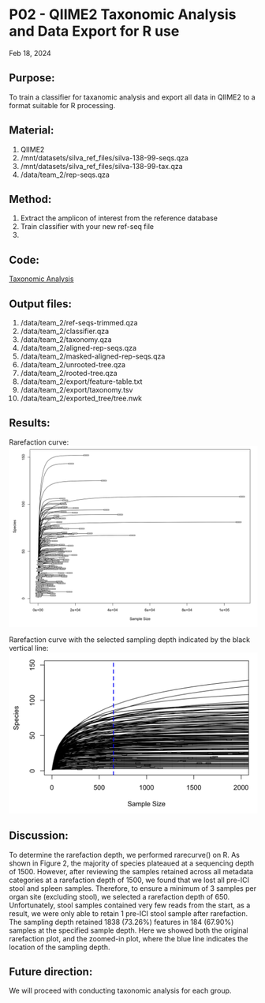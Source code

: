 # P02 - QIIME2 Taxonomic Analysis and Data Export for R use

Feb 18, 2024

## Purpose:
To train a classifier for taxanomic analysis and export all data in QIIME2 to a format suitable for R processing. 

## Material: 
1. QIIME2
2. /mnt/datasets/silva_ref_files/silva-138-99-seqs.qza
3. /mnt/datasets/silva_ref_files/silva-138-99-tax.qza
4. /data/team_2/rep-seqs.qza

## Method:
1. Extract the amplicon of interest from the reference database
2. Train classifier with your new ref-seq file
3. 

## Code: 
[Taxonomic Analysis](/QIIME2/P01_Code.txt)

## Output files:
1. /data/team_2/ref-seqs-trimmed.qza
2. /data/team_2/classifier.qza
3. /data/team_2/taxonomy.qza
4. /data/team_2/aligned-rep-seqs.qza
5. /data/team_2/masked-aligned-rep-seqs.qza
6. /data/team_2/unrooted-tree.qza
7. /data/team_2/rooted-tree.qza
8. /data/team_2/export/feature-table.txt
9. /data/team_2/export/taxonomy.tsv
10. /data/team_2/exported_tree/tree.nwk

## Results: 
Rarefaction curve:
![Rarefaction Curve](/QIIME2/Figure/Rarefaction_uncropped.png)

Rarefaction curve with the selected sampling depth indicated by the black vertical line:
![Rarefaction Curve](/QIIME2/Figure/Rarefaction_cropped.png)

## Discussion:
To determine the rarefaction depth, we performed rarecurve() on R. As shown in Figure 2, the majority of species plateaued at a sequencing depth of 1500. However, after reviewing the samples retained across all metadata categories at a rarefaction depth of 1500, we found that we lost all pre-ICI stool and spleen samples. Therefore, to ensure a minimum of 3 samples per organ site (excluding stool), we selected a rarefaction depth of 650. Unfortunately, stool samples contained very few reads from the start, as a result, we were only able to retain 1 pre-ICI stool sample after rarefaction. The sampling depth retained 1838 (73.26%) features in 184 (67.90%) samples at the specified sample depth. Here we showed both the original rarefaction plot, and the zoomed-in plot, where the blue line indicates the location of the sampling depth.

## Future direction:
We will proceed with conducting taxonomic analysis for each group.
